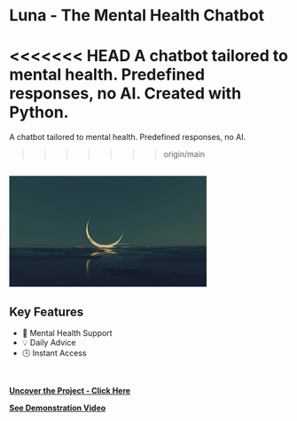 # Luna - The Mental Health Chatbot
<<<<<<< HEAD
A chatbot tailored to mental health. Predefined responses, no AI. Created with Python. 
=======
A chatbot tailored to mental health. Predefined responses, no AI. 
>>>>>>> origin/main
<br>

<img src="img/moon.png" height="200">
<br>

## Key Features

* 🧠 Mental Health Support
* 💡 Daily Advice
* 🕒 Instant Access
<br>

**[<i class="fa-solid fa-up-right-from-square"></i> Uncover the Project - Click Here](https://github.com/shivk-1/Luna-Chatbot)**

**[<i class="fa-regular fa-circle-play"></i> See Demonstration Video](https://youtu.be/qCJzZnxBlFE)**
